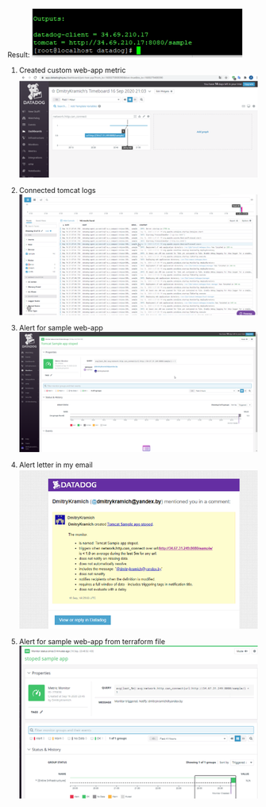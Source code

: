 Result:
![Image alt](https://github.com/DmitryKramich/datadog/blob/master/task1/imgs/6.png)

1) Created custom web-app metric
![Image alt](https://github.com/DmitryKramich/datadog/blob/master/task1/imgs/1%20web-metrick.png)

2) Connected tomcat logs
![Image alt](https://github.com/DmitryKramich/datadog/blob/master/task1/imgs/2%20log-tomcat.png)

3) Alert for sample web-app 
![Image alt](https://github.com/DmitryKramich/datadog/blob/master/task1/imgs/3%20alert-tomcat.png)

4) Alert letter in my email 
![Image alt](https://github.com/DmitryKramich/datadog/blob/master/task1/imgs/4%20mail%20alert.png)

5) Alert for sample web-app from terraform file
![Image alt](https://github.com/DmitryKramich/datadog/blob/master/task1/imgs/5.png)
